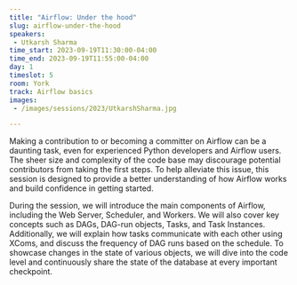 ```yaml
---
title: "Airflow: Under the hood"
slug: airflow-under-the-hood
speakers:
 - Utkarsh Sharma
time_start: 2023-09-19T11:30:00-04:00
time_end: 2023-09-19T11:55:00-04:00
day: 1
timeslot: 5
room: York
track: Airflow basics
images:
 - /images/sessions/2023/UtkarshSharma.jpg

---
```


Making a contribution to or becoming a committer on Airflow can be a daunting task, even for experienced Python developers and Airflow users. The sheer size and complexity of the code base may discourage potential contributors from taking the first steps. To help alleviate this issue, this session is designed to provide a better understanding of how Airflow works and build confidence in getting started.
 
During the session, we will introduce the main components of Airflow, including the Web Server, Scheduler, and Workers. We will also cover key concepts such as DAGs, DAG-run objects, Tasks, and Task Instances. Additionally, we will explain how tasks communicate with each other using XComs, and discuss the frequency of DAG runs based on the schedule. To showcase changes in the state of various objects, we will dive into the code level and continuously share the state of the database at every important checkpoint.